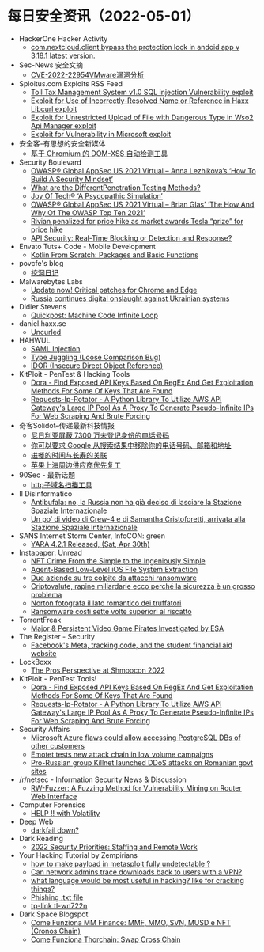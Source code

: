 # 每日安全资讯（2022-05-01）

- HackerOne Hacker Activity
  - [com.nextcloud.client bypass the protection lock in andoid app v 3.18.1 latest version.](https://hackerone.com/reports/1450368)
- Sec-News 安全文摘
  - [CVE-2022-22954VMware漏洞分析](https://wiki.ioin.in/url/dN2P)
- Sploitus.com Exploits RSS Feed
  - [Toll Tax Management System v1.0 SQL injection Vulnerability exploit](https://sploitus.com/exploit?id=1337DAY-ID-37676&utm_source=rss&utm_medium=rss)
  - [Exploit for Use of Incorrectly-Resolved Name or Reference in Haxx Libcurl exploit](https://sploitus.com/exploit?id=B6770ADB-376B-5BE9-B40E-37DEEB6C6675&utm_source=rss&utm_medium=rss)
  - [Exploit for Unrestricted Upload of File with Dangerous Type in Wso2 Api Manager exploit](https://sploitus.com/exploit?id=CE8F28DE-D222-53F8-833A-4D9749BFC24D&utm_source=rss&utm_medium=rss)
  - [Exploit for Vulnerability in Microsoft exploit](https://sploitus.com/exploit?id=E872ADEA-727B-5F6F-A079-7258B7710EEB&utm_source=rss&utm_medium=rss)
- 安全客-有思想的安全新媒体
  - [基于 Chromium 的 DOM-XSS 自动检测工具](https://www.anquanke.com/post/id/272810)
- Security Boulevard
  - [OWASP® Global AppSec US 2021 Virtual – Anna Lezhikova’s ‘How To Build A Security Mindset’](https://securityboulevard.com/2022/04/owasp-global-appsec-us-2021-virtual-anna-lezhikovas-how-to-build-a-security-mindset/)
  - [What are the DifferentPenetration Testing Methods?](https://securityboulevard.com/2022/04/what-are-the-differentpenetration-testing-methods/)
  - [Joy Of Tech® ‘A Psycopathic Simulation’](https://securityboulevard.com/2022/04/joy-of-tech-a-psycopathic-simulation/)
  - [OWASP® Global AppSec US 2021 Virtual – Brian Glas’ ‘The How And Why Of The OWASP Top Ten 2021’](https://securityboulevard.com/2022/04/owasp-global-appsec-us-2021-virtual-brian-glas-the-how-and-why-of-the-owasp-top-ten-2021/)
  - [Rivian penalized for price hike as market awards Tesla “prize” for price hike](https://securityboulevard.com/2022/04/rivian-penalized-for-price-hike-as-market-awards-tesla-prize-for-price-hike/)
  - [API Security: Real-Time Blocking or Detection and Response?](https://securityboulevard.com/2022/04/api-security-real-time-blocking-or-detection-and-response/)
- Envato Tuts+ Code - Mobile Development
  - [Kotlin From Scratch: Packages and Basic Functions](https://code.tutsplus.com/tutorials/kotlin-from-scratch-packages-basic-functions--cms-29445)
- povcfe's blog
  - [挖洞日记](https://povcfe.github.io/posts/something/)
- Malwarebytes Labs
  - [Update now! Critical patches for Chrome and Edge](https://blog.malwarebytes.com/exploits-and-vulnerabilities/2022/04/update-now-important-patches-for-chrome-and-edge/)
  - [Russia continues digital onslaught against Ukrainian systems](https://blog.malwarebytes.com/reports/2022/04/russia-continues-digital-onslaught-against-ukrainian-systems-which-began-before-invasion/)
- Didier Stevens
  - [Quickpost: Machine Code Infinite Loop](https://blog.didierstevens.com/2022/04/30/quickpost-machine-code-infinite-loop/)
- daniel.haxx.se
  - [Uncurled](https://daniel.haxx.se/blog/2022/04/30/uncurled/)
- HAHWUL
  - [SAML Injection](https://www.hahwul.com/cullinan/saml-injection/)
  - [Type Juggling (Loose Comparison Bug)](https://www.hahwul.com/cullinan/type-juggling/)
  - [IDOR (Insecure Direct Object Reference)](https://www.hahwul.com/cullinan/idor/)
- KitPloit - PenTest & Hacking Tools
  - [Dora - Find Exposed API Keys Based On RegEx And Get Exploitation Methods For Some Of Keys That Are Found](http://www.kitploit.com/2022/04/dora-find-exposed-api-keys-based-on.html)
  - [Requests-Ip-Rotator - A Python Library To Utilize AWS API Gateway's Large IP Pool As A Proxy To Generate Pseudo-Infinite IPs For Web Scraping And Brute Forcing](http://www.kitploit.com/2022/04/requests-ip-rotator-python-library-to.html)
- 奇客Solidot–传递最新科技情报
  - [尼日利亚屏蔽 7300 万未登记身份的电话号码](https://www.solidot.org/story?sid=71408)
  - [你可以要求 Google 从搜索结果中移除你的电话号码、邮箱和地址](https://www.solidot.org/story?sid=71407)
  - [进餐的时间与长寿的关联](https://www.solidot.org/story?sid=71406)
  - [苹果上海周边供应商优先复工](https://www.solidot.org/story?sid=71405)
- 90Sec - 最新话题
  - [http子域名扫描工具](https://forum.90sec.com/t/topic/2098)
- Il Disinformatico
  - [Antibufala: no, la Russia non ha già deciso di lasciare la Stazione Spaziale Internazionale](http://attivissimo.blogspot.com/2022/04/antibufala-no-la-russia-non-ha-gia.html)
  - [Un po’ di video di Crew-4 e di Samantha Cristoforetti, arrivata alla Stazione Spaziale Internazionale](http://attivissimo.blogspot.com/2022/04/un-po-di-video-di-crew-4-e-di-samantha.html)
- SANS Internet Storm Center, InfoCON: green
  - [YARA 4.2.1 Released, (Sat, Apr 30th)](https://isc.sans.edu/diary/rss/28600)
- Instapaper: Unread
  - [NFT Crime From the Simple to the Ingeniously Simple](https://www.trustedsec.com/blog/nft-crime-from-the-simple-to-the-ingeniously-simple/)
  - [Agent-Based Low-Level iOS File System Extraction](https://blog.elcomsoft.com/2022/04/agent-based-low-level-ios-file-system-extraction/)
  - [Due aziende su tre colpite da attacchi ransomware](https://www.punto-informatico.it/sophos-the-state-of-ransomware-2022/)
  - [Criptovalute, rapine miliardarie ecco perché la sicurezza è un grosso problema](https://www.agendadigitale.eu/cittadinanza-digitale/pagamenti-digitali/criptovalute-la-sicurezza-e-solo-un-mito-rischi-di-compromissione-e-regole-necessarie/)
  - [Norton fotografa il lato romantico dei truffatori](https://www.punto-informatico.it/norton-lato-romantico-truffatori/)
  - [Ransomware costi sette volte superiori al riscatto](https://www.punto-informatico.it/ransomware-costi-sette-volte-superiori-riscatto/)
- TorrentFreak
  - [Major & Persistent Video Game Pirates Investigated by ESA](https://torrentfreak.com/major-persistent-video-game-pirates-investigated-by-esa-220430/)
- The Register - Security
  - [Facebook's Meta, tracking code, and the student financial aid website](https://go.theregister.com/feed/www.theregister.com/2022/04/30/meta_student_data/)
- LockBoxx
  - [The Pros Perspective at Shmoocon 2022](http://lockboxx.blogspot.com/2022/04/the-pros-perspective-at-shmoocon-2022.html)
- KitPloit - PenTest Tools!
  - [Dora - Find Exposed API Keys Based On RegEx And Get Exploitation Methods For Some Of Keys That Are Found](http://www.kitploit.com/2022/04/dora-find-exposed-api-keys-based-on.html)
  - [Requests-Ip-Rotator - A Python Library To Utilize AWS API Gateway's Large IP Pool As A Proxy To Generate Pseudo-Infinite IPs For Web Scraping And Brute Forcing](http://www.kitploit.com/2022/04/requests-ip-rotator-python-library-to.html)
- Security Affairs
  - [Microsoft Azure flaws could allow accessing PostgreSQL DBs of other customers](https://securityaffairs.co/wordpress/130750/security/azure-postgresql-flexible-server-flaws.html)
  - [Emotet tests new attack chain in low volume campaigns](https://securityaffairs.co/wordpress/130739/cyber-crime/emotet-operators-test-new-techniques.html)
  - [Pro-Russian group Killnet launched DDoS attacks on Romanian govt sites](https://securityaffairs.co/wordpress/130732/hacking/russian-hacktivists-ddos-romanian-govt.html)
- /r/netsec - Information Security News & Discussion
  - [RW-Fuzzer: A Fuzzing Method for Vulnerability Mining on Router Web Interface](https://www.reddit.com/r/netsec/comments/uf67wq/rwfuzzer_a_fuzzing_method_for_vulnerability/)
- Computer Forensics
  - [HELP !! with Volatility](https://www.reddit.com/r/computerforensics/comments/uf0771/help_with_volatility/)
- Deep Web
  - [darkfail down?](https://www.reddit.com/r/deepweb/comments/ufbevg/darkfail_down/)
- Dark Reading
  - [2022 Security Priorities: Staffing and Remote Work](https://www.darkreading.com/edge-articles/2022-security-priorities-staffing-and-remote-work)
- Your Hacking Tutorial by Zempirians
  - [how to make payload in metasploit fully undetectable ?](https://www.reddit.com/r/HowToHack/comments/ufak07/how_to_make_payload_in_metasploit_fully/)
  - [Can network admins trace downloads back to users with a VPN?](https://www.reddit.com/r/HowToHack/comments/ueza76/can_network_admins_trace_downloads_back_to_users/)
  - [what language would be most useful in hacking? like for cracking things?](https://www.reddit.com/r/HowToHack/comments/ufglh0/what_language_would_be_most_useful_in_hacking/)
  - [Phishing .txt file](https://www.reddit.com/r/HowToHack/comments/uflcnx/phishing_txt_file/)
  - [tp-link tl-wn722n](https://www.reddit.com/r/HowToHack/comments/uf6kh2/tplink_tlwn722n/)
- Dark Space Blogspot
  - [Come Funziona MM Finance: MMF, MMO, SVN, MUSD e NFT (Cronos Chain)](http://darkwhite666.blogspot.com/2022/05/come-funziona-mm-finance-mmf-mmo-svn.html)
  - [Come Funziona Thorchain: Swap Cross Chain](http://darkwhite666.blogspot.com/2022/04/come-funziona-thorchain-swap-cross-chain.html)
